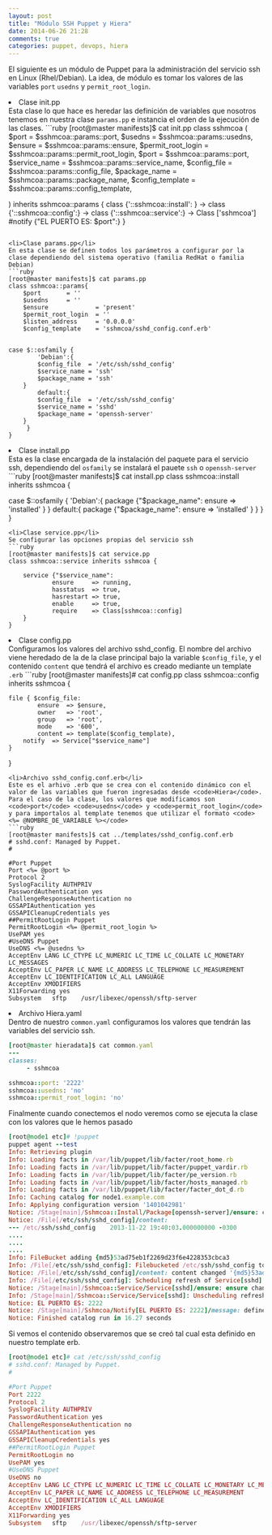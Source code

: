 ```yaml
---
layout: post
title: "Módulo SSH Puppet y Hiera"
date: 2014-06-26 21:28
comments: true
categories: puppet, devops, hiera
---
```

El siguiente es un módulo de Puppet para la administración del servicio ssh en Linux (Rhel/Debian). La idea, de módulo es tomar los valores de las variables <code>port</code> <code>usedns</code> y <code>permit_root_login</code>.

<li>Clase init.pp</li>
Esta clase lo que hace es heredar las definición de variables que nosotros tenemos en nuestra clase <code>params.pp</code> e instancia el orden de la ejecución de las clases.
```ruby
[root@master manifests]$ cat init.pp 
class sshmcoa (
    $port               = $sshmcoa::params::port,
    $usedns             = $sshmcoa::params::usedns,
    $ensure             = $sshmcoa::params::ensure,
    $permit_root_login  = $sshmcoa::params::permit_root_login,
    $port     		= $sshmcoa::params::port,
    $service_name	= $sshmcoa::params::service_name,
    $config_file	= $sshmcoa::params::config_file,
    $package_name	= $sshmcoa::params::package_name,
    $config_template    = $sshmcoa::params::config_template,

) inherits sshmcoa::params {
	class {'::sshmcoa::install': } ->
	class {'::sshmcoa::config':}  ->
	class {'::sshmcoa::service':}  ->
	Class ['sshmcoa']
 #notify {"EL PUERTO ES: $port":}
}
```

<li>Clase params.pp</li>
En esta clase se definen todos los parámetros a configurar por la clase dependiendo del sistema operativo (familia RedHat o familia Debian)
```ruby
[root@master manifests]$ cat params.pp 
class sshmcoa::params{
    $port		= ''
    $usedns		= ''
    $ensure             = 'present'
    $permit_root_login  = ''
    $listen_address     = '0.0.0.0'
    $config_template    = 'sshmcoa/sshd_config.conf.erb'


case $::osfamily {
      	'Debian':{ 
		$config_file  = '/etc/ssh/sshd_config'
		$service_name = 'ssh'
		$package_name = 'ssh'
	}
      	default:{
		$config_file  = '/etc/ssh/sshd_config'
		$service_name = 'sshd'
		$package_name = 'openssh-server'
	}
     }
}
```
<!-- more -->
<li>Clase install.pp</li>
Esta es la clase encargada de la instalación del paquete para el servicio ssh, dependiendo del <code>osfamily</code> se instalará el pauete <code>ssh</code> o <code>openssh-server</code>
```ruby
[root@master manifests]$ cat install.pp 
class sshmcoa::install inherits sshmcoa {

case $::osfamily {
        'Debian':{
                package {"$package_name":
                        ensure => 'installed'
                }
        }
        default:{
                package {"$package_name":
                        ensure => 'installed'
        	}
      }
   }
}
```
<li>Clase service.pp</li>
Se configurar las opciones propias del servicio ssh
```ruby
[root@master manifests]$ cat service.pp 
class sshmcoa::service inherits sshmcoa {

	service {"$service_name":
			ensure     => running,
			hasstatus  => true,
			hasrestart => true,
			enable 	   => true,
			require    => Class[sshmcoa::config]
	}	
}
```
<li>Clase config.pp</li>
Configuramos los valores del archivo sshd_config. El nombre del archivo viene heredado de la de la clase principal bajo la variable <code>$config_file</code>, y el contenido <code>content</code> que tendrá el archivo es creado mediante un template <code>.erb</code>
```ruby
[root@master manifests]# cat config.pp 
class sshmcoa::config inherits sshmcoa {

	file { $config_file:
    		ensure  => $ensure,
    		owner   => 'root',
    		group   => 'root',
    		mode    => '600',
    		content => template($config_template),
		notify  => Service["$service_name"]
  	}
}
```
<li>Archivo sshd_config.conf.erb</li>
Este es el arhivo .erb que se crea con el contenido dinámico con el valor de las variables que fueron ingresadas desde <code>Hiera</code>. Para el caso de la clase, los valores que modificamos son <code>port</code> <code>usedns</code> y <code>permit_root_login</code> y para importalos al template tenemos que utilizar el formato <code><%= @NOMBRE_DE_VARIABLE %></code>
```ruby
[root@master manifests]$ cat ../templates/sshd_config.conf.erb 
# sshd.conf: Managed by Puppet.
#

#Port Puppet
Port <%= @port %>
Protocol 2
SyslogFacility AUTHPRIV
PasswordAuthentication yes
ChallengeResponseAuthentication no
GSSAPIAuthentication yes
GSSAPICleanupCredentials yes
##PermitRootLogin Puppet
PermitRootLogin <%= @permit_root_login %>
UsePAM yes
#UseDNS Puppet
UseDNS <%= @usedns %>
AcceptEnv LANG LC_CTYPE LC_NUMERIC LC_TIME LC_COLLATE LC_MONETARY LC_MESSAGES
AcceptEnv LC_PAPER LC_NAME LC_ADDRESS LC_TELEPHONE LC_MEASUREMENT
AcceptEnv LC_IDENTIFICATION LC_ALL LANGUAGE
AcceptEnv XMODIFIERS
X11Forwarding yes
Subsystem	sftp	/usr/libexec/openssh/sftp-server
```
<li>Archivo Hiera.yaml</li>
Dentro de nuestro <code>common.yaml</code> configuramos los valores que tendrán las variables del servicio ssh.

```ruby
[root@master hieradata]$ cat common.yaml
---
classes: 
     - sshmcoa

sshmcoa::port: '2222'
sshmcoa::usedns: 'no'
sshmcoa::permit_root_login: 'no'
```

Finalmente cuando conectemos el nodo veremos como se ejecuta la clase con los valores que le hemos pasado
```ruby
[root@node1 etc]# !puppet
puppet agent --test 
Info: Retrieving plugin
Info: Loading facts in /var/lib/puppet/lib/facter/root_home.rb
Info: Loading facts in /var/lib/puppet/lib/facter/puppet_vardir.rb
Info: Loading facts in /var/lib/puppet/lib/facter/pe_version.rb
Info: Loading facts in /var/lib/puppet/lib/facter/hosts_managed.rb
Info: Loading facts in /var/lib/puppet/lib/facter/facter_dot_d.rb
Info: Caching catalog for node1.example.com
Info: Applying configuration version '1401042981'
Notice: /Stage[main]/Sshmcoa::Install/Package[openssh-server]/ensure: created
Notice: /File[/etc/ssh/sshd_config]/content: 
--- /etc/ssh/sshd_config	2013-11-22 19:40:03.000000000 -0300
....
....
....
Info: FileBucket adding {md5}53ad75eb1f2269d23f6e4228353cbca3
Info: /File[/etc/ssh/sshd_config]: Filebucketed /etc/ssh/sshd_config to puppet with sum 53ad75eb1f2269d23f6e4228353cbca3
Notice: /File[/etc/ssh/sshd_config]/content: content changed '{md5}53ad75eb1f2269d23f6e4228353cbca3' to '{md5}22a041c1bbfd208de0259a2403bf3cbb'
Info: /File[/etc/ssh/sshd_config]: Scheduling refresh of Service[sshd]
Notice: /Stage[main]/Sshmcoa::Service/Service[sshd]/ensure: ensure changed 'stopped' to 'running'
Info: /Stage[main]/Sshmcoa::Service/Service[sshd]: Unscheduling refresh on Service[sshd]
Notice: EL PUERTO ES: 2222
Notice: /Stage[main]/Sshmcoa/Notify[EL PUERTO ES: 2222]/message: defined 'message' as 'EL PUERTO ES: 2222'
Notice: Finished catalog run in 16.27 seconds
```
Si vemos el contenido observaremos que se creó tal cual esta definido en nuestro template erb.
```ruby
[root@node1 etc]# cat /etc/ssh/sshd_config 
# sshd.conf: Managed by Puppet.
#

#Port Puppet
Port 2222
Protocol 2
SyslogFacility AUTHPRIV
PasswordAuthentication yes
ChallengeResponseAuthentication no
GSSAPIAuthentication yes
GSSAPICleanupCredentials yes
##PermitRootLogin Puppet
PermitRootLogin no
UsePAM yes
#UseDNS Puppet
UseDNS no
AcceptEnv LANG LC_CTYPE LC_NUMERIC LC_TIME LC_COLLATE LC_MONETARY LC_MESSAGES
AcceptEnv LC_PAPER LC_NAME LC_ADDRESS LC_TELEPHONE LC_MEASUREMENT
AcceptEnv LC_IDENTIFICATION LC_ALL LANGUAGE
AcceptEnv XMODIFIERS
X11Forwarding yes
Subsystem	sftp	/usr/libexec/openssh/sftp-server
```

